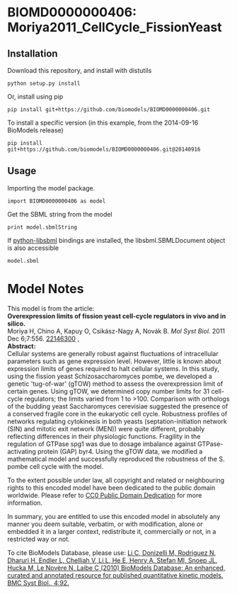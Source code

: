 # BIOMD0000000406: Moriya2011_CellCycle_FissionYeast

## Installation

Download this repository, and install with distutils

`python setup.py install`

Or, install using pip

`pip install git+https://github.com/biomodels/BIOMD0000000406.git`

To install a specific version (in this example, from the 2014-09-16 BioModels release)

`pip install git+https://github.com/biomodels/BIOMD0000000406.git@20140916`

## Usage

Importing the model package.

`import BIOMD0000000406 as model`

Get the SBML string from the model

`print model.sbmlString`

If [python-libsbml](https://pypi.python.org/pypi/python-libsbml) bindings are
installed, the libsbml.SBMLDocument object is also accessible

`model.sbml`


# Model Notes


This model is from the article:  
**Overexpression limits of fission yeast cell-cycle regulators in vivo and in silico.**   
Moriya H, Chino A, Kapuy O, Csikász-Nagy A, Novák B. _Mol Syst Biol._ 2011 Dec
6;7:556. [22146300](http://www.ncbi.nlm.nih.gov/pubmed/22146300) ,  
**Abstract:**   
Cellular systems are generally robust against fluctuations of intracellular
parameters such as gene expression level. However, little is known about
expression limits of genes required to halt cellular systems. In this study,
using the fission yeast Schizosaccharomyces pombe, we developed a genetic
'tug-of-war' (gTOW) method to assess the overexpression limit of certain
genes. Using gTOW, we determined copy number limits for 31 cell-cycle
regulators; the limits varied from 1 to >100\. Comparison with orthologs of
the budding yeast Saccharomyces cerevisiae suggested the presence of a
conserved fragile core in the eukaryotic cell cycle. Robustness profiles of
networks regulating cytokinesis in both yeasts (septation-initiation network
(SIN) and mitotic exit network (MEN)) were quite different, probably
reflecting differences in their physiologic functions. Fragility in the
regulation of GTPase spg1 was due to dosage imbalance against GTPase-
activating protein (GAP) byr4. Using the gTOW data, we modified a mathematical
model and successfully reproduced the robustness of the S. pombe cell cycle
with the model.

  

To the extent possible under law, all copyright and related or neighbouring
rights to this encoded model have been dedicated to the public domain
worldwide. Please refer to [CC0 Public Domain
Dedication](http://creativecommons.org/publicdomain/zero/1.0/) for more
information.

In summary, you are entitled to use this encoded model in absolutely any
manner you deem suitable, verbatim, or with modification, alone or embedded it
in a larger context, redistribute it, commercially or not, in a restricted way
or not.

  

To cite BioModels Database, please use: [Li C, Donizelli M, Rodriguez N,
Dharuri H, Endler L, Chelliah V, Li L, He E, Henry A, Stefan MI, Snoep JL,
Hucka M, Le Novère N, Laibe C (2010) BioModels Database: An enhanced, curated
and annotated resource for published quantitative kinetic models. BMC Syst
Biol., 4:92.](http://www.ncbi.nlm.nih.gov/pubmed/20587024)



